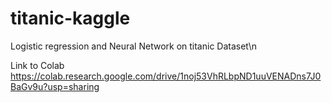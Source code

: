 # titanic-kaggle
Logistic regression and Neural Network on titanic Dataset\n

Link to Colab
https://colab.research.google.com/drive/1noj53VhRLbpND1uuVENADns7J0BaGv9u?usp=sharing
